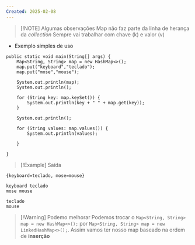 ```yaml
---
Created: 2025-02-08
---
```


> [!NOTE] Algumas observações
> Map não faz parte da linha de herança da *collection*
> Sempre vai trabalhar com chave (k) e valor (v)

- Exemplo simples de uso

```
public static void main(String[] args) {  
    Map<String, String> map = new HashMap<>();  
    map.put("keyboard","teclado");  
    map.put("mose","mouse");  
  
    System.out.println(map);  
    System.out.println();  
  
    for (String key: map.keySet()) {  
        System.out.println(key + " " + map.get(key));  
    }  
  
    System.out.println();  
  
    for (String values: map.values()) {  
        System.out.println(values);  
  
    }  
  
}
```


> [!Example] Saída
```
{keyboard=teclado, mose=mouse}

keyboard teclado
mose mouse

teclado
mouse
```



> [!Warning] Podemo melhorar
> Podemos trocar o `Map<String, String> map = new HashMap<>();` por `Map<String, String> map = new LinkedHashMap<>();`. Assim vamos ter nosso map baseado na ordem de **inserção**
